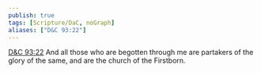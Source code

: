 ```yaml
---
publish: true
tags: [Scripture/DaC, noGraph]
aliases: ["D&C 93:22"]
---
```

[D&C 93:22](https://churchofjesuschrist.org/study/scriptures/dc-testament/dc/93?lang=eng&id=p22#p22) And all those who are begotten through me are partakers of the glory of the same, and are the church of the Firstborn.
